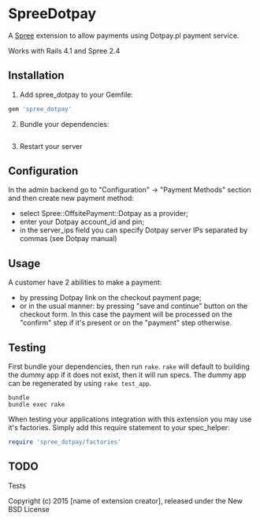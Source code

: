 SpreeDotpay
===========

A [Spree](http://spreecommerce.com) extension to allow payments using Dotpay.pl payment service.

Works with Rails 4.1 and Spree 2.4

Installation
------------

1. Add spree_dotpay to your Gemfile:

```ruby
gem 'spree_dotpay'
```

2. Bundle your dependencies:

```bundle install
```

3. Restart your server

Configuration
-------------
In the admin backend go to "Configuration" -> "Payment Methods" section and then create new payment method:
  - select Spree::OffsitePayment::Dotpay as a provider;
  - enter your Dotpay account_id and pin;
  - in the server_ips field you can specify Dotpay server IPs separated by commas (see Dotpay manual)

Usage
-----
A customer have 2 abilities to make a payment:
  - by pressing Dotpay link on the checkout payment page;
  - or in the usual manner: by pressing "save and continue" button on the checkout form. In this case the payment will be processed on the "confirm" step if it's present or on the "payment" step otherwise.

Testing
-------

First bundle your dependencies, then run `rake`. `rake` will default to building the dummy app if it does not exist, then it will run specs. The dummy app can be regenerated by using `rake test_app`.

```shell
bundle
bundle exec rake
```

When testing your applications integration with this extension you may use it's factories.
Simply add this require statement to your spec_helper:

```ruby
require 'spree_dotpay/factories'
```

TODO
----
Tests

Copyright (c) 2015 [name of extension creator], released under the New BSD License
